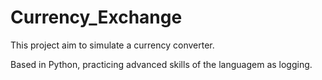 # Currency_Exchange

This project aim to simulate a currency converter.

Based in Python, practicing advanced skills of the languagem as logging. 
